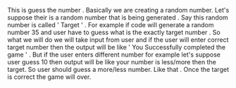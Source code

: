 This is guess the number . Basically we are creating a random number. Let's suppose their is a random number that is being generated . Say this random number is called ' Target ' . For example if code will generate a random number 35 and user have to guess what is the exactly  target number . So what we will do we will take input from user and if the user will  enter correct target number then the output will be like ' You Successfully completed the game ' . But if the user enters different number for example let's suppose user guess 10 then output will be like your number is less/more then the target. So user should guess a more/less number. Like that . Once the target is correct the game will over.
